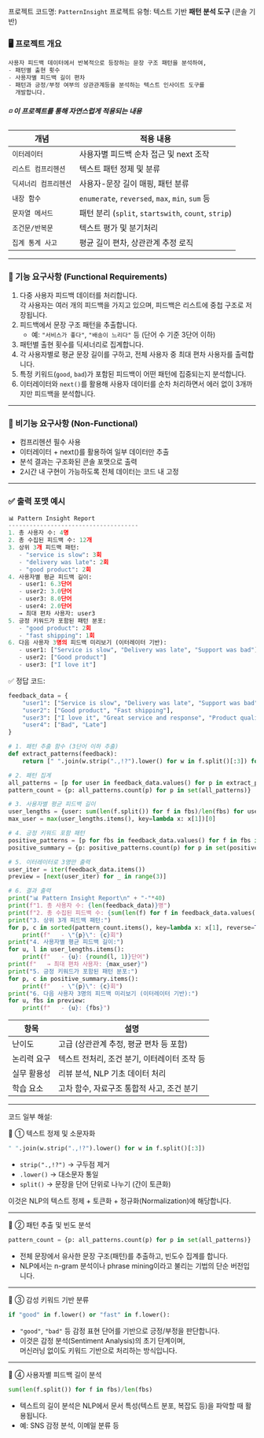 프로젝트 코드명: `PatternInsight`
프로젝트 유형: 텍스트 기반 **패턴 분석 도구** (콘솔 기반)

### 🖥️ 프로젝트 개요
```python
사용자 피드백 데이터에서 반복적으로 등장하는 문장 구조 패턴을 분석하여,
- 패턴별 출현 횟수   
- 사용자별 피드백 길이 편차
- 패턴과 긍정/부정 여부의 상관관계등을 분석하는 텍스트 인사이트 도구를 
  개발합니다.
```

##### ◽ **이 프로젝트를 통해 자연스럽게 적용되는 내용**
| 개념           | 적용 내용                                           |
| ------------ | ----------------------------------------------- |
| `이터레이터`      | 사용자별 피드백 순차 접근 및 next 조작                        |
| `리스트 컴프리헨션`  | 텍스트 패턴 정제 및 분류                                  |
| `딕셔너리 컴프리헨션` | 사용자-문장 길이 매핑, 패턴 분류                             |
| `내장 함수`      | `enumerate`, `reversed`, `max`, `min`, `sum` 등  |
| `문자열 메서드`    | 패턴 분리 (`split`, `startswith`, `count`, `strip`) |
| `조건문/반복문`    | 텍스트 평가 및 분기처리                                   |
| `집계 통계 사고`   | 평균 길이 편차, 상관관계 추정 로직                            |

---

### 📄 기능 요구사항 (Functional Requirements)
1. 다중 사용자 피드백 데이터를 처리합니다.  
    각 사용자는 여러 개의 피드백을 가지고 있으며, 피드백은 리스트에 중첩 구조로 저장됩니다.
2. 피드백에서 문장 구조 패턴을 추출합니다.
    - 예: `"서비스가 좋다"`, `"배송이 느리다"` 등 (단어 수 기준 3단어 이하)
3. 패턴별 출현 횟수를 딕셔너리로 집계합니다.
4. 각 사용자별로 평균 문장 길이를 구하고, 전체 사용자 중 최대 편차 사용자를 출력합니다.
5. 특정 키워드(`good`, `bad`)가 포함된 피드백이 어떤 패턴에 집중되는지 분석합니다.
6. 이터레이터와 `next()`를 활용해 사용자 데이터를 순차 처리하면서 에러 없이 3개까지만 피드백을 분석합니다.

---
### 📄 비기능 요구사항 (Non-Functional)
- 컴프리헨션 필수 사용
- 이터레이터 + next()를 활용하여 일부 데이터만 추출
- 분석 결과는 구조화된 콘솔 포맷으로 출력
- 2시간 내 구현이 가능하도록 전체 데이터는 코드 내 고정

---
### ✅ 출력 포맷 예시

```python
📊 Pattern Insight Report
-------------------------------------
1. 총 사용자 수: 4명
2. 총 수집된 피드백 수: 12개
3. 상위 3개 피드백 패턴:
   - "service is slow": 3회
   - "delivery was late": 2회
   - "good product": 2회
4. 사용자별 평균 피드백 길이:
   - user1: 6.3단어
   - user2: 3.0단어
   - user3: 8.0단어
   - user4: 2.0단어
   → 최대 편차 사용자: user3
5. 긍정 키워드가 포함된 패턴 분포:
   - "good product": 2회
   - "fast shipping": 1회
6. 다음 사용자 3명의 피드백 미리보기 (이터레이터 기반):
   - user1: ["Service is slow", "Delivery was late", "Support was bad"]
   - user2: ["Good product"]
   - user3: ["I love it"]
```

✅ 정답 코드:
```python
feedback_data = {
    "user1": ["Service is slow", "Delivery was late", "Support was bad"],
    "user2": ["Good product", "Fast shipping"],
    "user3": ["I love it", "Great service and response", "Product quality is amazing"],
    "user4": ["Bad", "Late"]
}

# 1. 패턴 추출 함수 (3단어 이하 추출)
def extract_patterns(feedback):
    return [" ".join(w.strip(".,!?").lower() for w in f.split()[:3]) for f in feedback]

# 2. 패턴 집계
all_patterns = [p for user in feedback_data.values() for p in extract_patterns(user)]
pattern_count = {p: all_patterns.count(p) for p in set(all_patterns)}

# 3. 사용자별 평균 피드백 길이
user_lengths = {user: sum(len(f.split()) for f in fbs)/len(fbs) for user, fbs in feedback_data.items()}
max_user = max(user_lengths.items(), key=lambda x: x[1])[0]

# 4. 긍정 키워드 포함 패턴
positive_patterns = [p for fbs in feedback_data.values() for f in fbs if "good" in f.lower() or "fast" in f.lower() for p in extract_patterns([f])]
positive_summary = {p: positive_patterns.count(p) for p in set(positive_patterns)}

# 5. 이터레이터로 3명만 출력
user_iter = iter(feedback_data.items())
preview = [next(user_iter) for _ in range(3)]

# 6. 결과 출력
print("📊 Pattern Insight Report\n" + "-"*40)
print(f"1. 총 사용자 수: {len(feedback_data)}명")
print(f"2. 총 수집된 피드백 수: {sum(len(f) for f in feedback_data.values())}개")
print("3. 상위 3개 피드백 패턴:")
for p, c in sorted(pattern_count.items(), key=lambda x: x[1], reverse=True)[:3]:
    print(f"   - \"{p}\": {c}회")
print("4. 사용자별 평균 피드백 길이:")
for u, l in user_lengths.items():
    print(f"   - {u}: {round(l, 1)}단어")
print(f"   → 최대 편차 사용자: {max_user}")
print("5. 긍정 키워드가 포함된 패턴 분포:")
for p, c in positive_summary.items():
    print(f"   - \"{p}\": {c}회")
print("6. 다음 사용자 3명의 피드백 미리보기 (이터레이터 기반):")
for u, fbs in preview:
    print(f"   - {u}: {fbs}")
```

| 항목     | 설명                         |
| ------ | -------------------------- |
| 난이도    | 고급 (상관관계 추정, 평균 편차 등 포함)   |
| 논리력 요구 | 텍스트 전처리, 조건 분기, 이터레이터 조작 등 |
| 실무 활용성 | 리뷰 분석, NLP 기초 데이터 처리       |
| 학습 요소  | 고차 함수, 자료구조 통합적 사고, 조건 분기  |

---
코드 일부 해설:

🔹 ① 텍스트 정제 및 소문자화
```python
" ".join(w.strip(".,!?").lower() for w in f.split()[:3])
```

- `strip(".,!?")` → 구두점 제거
- `.lower()` → 대소문자 통일
- `split()` → 문장을 단어 단위로 나누기 (간이 토큰화)

이것은 NLP의 텍스트 정제 + 토큰화 + 정규화(Normalization)에 해당합니다.

---
🔹 ② 패턴 추출 및 빈도 분석
```python
pattern_count = {p: all_patterns.count(p) for p in set(all_patterns)}
```

- 전체 문장에서 유사한 문장 구조(패턴)를 추출하고, 빈도수 집계를 합니다.
- NLP에서는 n-gram 분석이나 phrase mining이라고 불리는 기법의 단순 버전입니다.

---
🔹 ③ 감성 키워드 기반 분류
```python
if "good" in f.lower() or "fast" in f.lower():
```

- `"good"`, `"bad"` 등 감정 표현 단어를 기반으로 긍정/부정을 판단합니다.
- 이것은 감정 분석(Sentiment Analysis)의 초기 단계이며,  
    머신러닝 없이도 키워드 기반으로 처리하는 방식입니다.

---
🔹 ④ 사용자별 피드백 길이 분석
```python
sum(len(f.split()) for f in fbs)/len(fbs)
```

- 텍스트의 길이 분석은 NLP에서 문서 특성(텍스트 분포, 복잡도 등)을 파악할 때 활용됩니다.
- 예: SNS 감정 분석, 이메일 분류 등